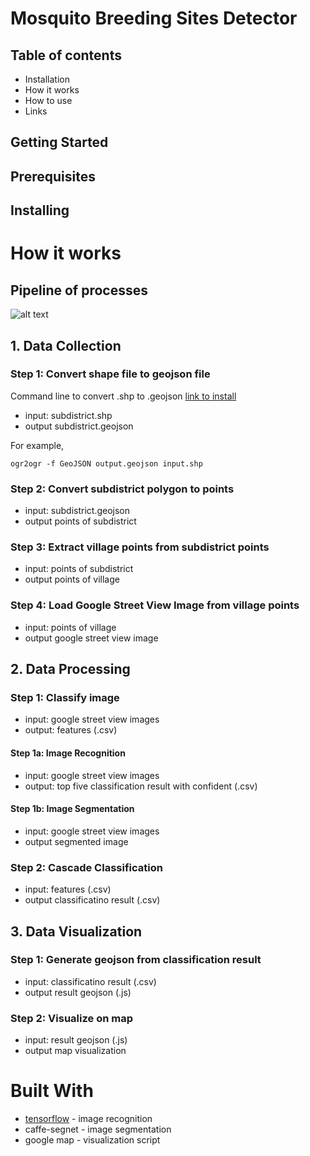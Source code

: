 # Mosquito Breeding Sites Detector

## Table of contents

* Installation
* How it works
* How to use
* Links

## Getting Started

## Prerequisites

## Installing


# How it works
## Pipeline of processes
![alt text](http://silverpond.com.au/img/blog/pedestrian-detection-details/image03.png "Logo Title Text 1")

## 1. Data Collection
### Step 1: Convert shape file to geojson file
Command line to convert .shp to .geojson [link to install](http://www.gdal.org/ogr2ogr.html)
* input: subdistrict.shp
* output subdistrict.geojson

For example, 
```command
ogr2ogr -f GeoJSON output.geojson input.shp
```

### Step 2: Convert subdistrict polygon to points
* input: subdistrict.geojson
* output points of subdistrict


### Step 3: Extract village points from subdistrict points
* input: points of subdistrict
* output points of village


### Step 4: Load Google Street View Image from village points
* input: points of village
* output google street view image

## 2. Data Processing
### Step 1: Classify image
* input: google street view images
* output: features (.csv) 
#### Step 1a: Image Recognition
* input: google street view images
* output: top five classification result with confident (.csv) 
#### Step 1b: Image Segmentation
* input: google street view images
* output segmented image

### Step 2: Cascade Classification
* input: features (.csv)
* output classificatino result (.csv)

## 3. Data Visualization

### Step 1: Generate geojson from classification result
* input: classificatino result (.csv)
* output result geojson (.js)

### Step 2: Visualize on map
* input: result geojson (.js)
* output map visualization

# Built With
* [tensorflow](https://www.tensorflow.org/) - image recognition 
* caffe-segnet - image segmentation
* google map - visualization script